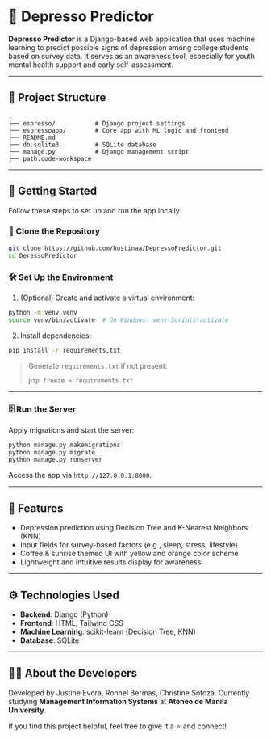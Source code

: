 # 🧠 Depresso Predictor

**Depresso Predictor** is a Django-based web application that uses machine learning to predict possible signs of depression among college students based on survey data. It serves as an awareness tool, especially for youth mental health support and early self-assessment.

---

## 📁 Project Structure

```
.
├── espresso/           # Django project settings
├── espressoapp/        # Core app with ML logic and frontend
├── README.md           
├── db.sqlite3          # SQLite database
└── manage.py           # Django management script
├── path.code-workspace
```

---

## 🚀 Getting Started

Follow these steps to set up and run the app locally.

### 🔗 Clone the Repository

```bash
git clone https://github.com/hustinaa/DepressoPredictor.git
cd DeressoPredictor
```

### 🛠️ Set Up the Environment

1. (Optional) Create and activate a virtual environment:

```bash
python -m venv venv
source venv/bin/activate  # On Windows: venv\Scripts\activate
```

2. Install dependencies:

```bash
pip install -r requirements.txt
```

> Generate `requirements.txt` if not present:
> ```bash
> pip freeze > requirements.txt
> ```

---

### 🗄️ Run the Server

Apply migrations and start the server:

```bash
python manage.py makemigrations
python manage.py migrate
python manage.py runserver
```

Access the app via `http://127.0.0.1:8000`.

---

## 🧪 Features

- Depression prediction using Decision Tree and K-Nearest Neighbors (KNN)
- Input fields for survey-based factors (e.g., sleep, stress, lifestyle)
- Coffee & sunrise themed UI with yellow and orange color scheme
- Lightweight and intuitive results display for awareness

---

## ⚙️ Technologies Used

- **Backend**: Django (Python)
- **Frontend**: HTML, Tailwind CSS
- **Machine Learning**: scikit-learn (Decision Tree, KNN)
- **Database**: SQLite

---

## 👩‍💻 About the Developers

Developed by Justine Evora, Ronnel Bermas, Christine Sotoza. 
Currently studying **Management Information Systems** at **Ateneo de Manila University**.

If you find this project helpful, feel free to give it a ⭐ and connect!
